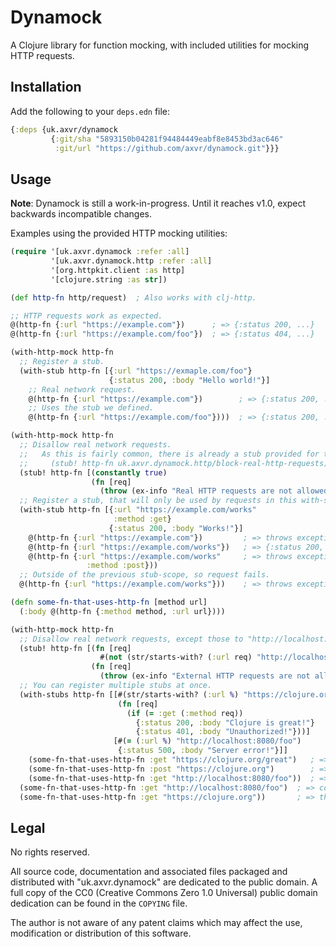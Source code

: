 # Dynamock

A Clojure library for function mocking, with included utilities for mocking
HTTP requests.


## Installation

Add the following to your `deps.edn` file:

```clojure
{:deps {uk.axvr/dynamock
         {:git/sha "5893150b04281f94484449eabf8e8453bd3ac646"
          :git/url "https://github.com/axvr/dynamock.git"}}}
```


## Usage

**Note**: Dynamock is still a work-in-progress.  Until it reaches v1.0, expect
backwards incompatible changes.

Examples using the provided HTTP mocking utilities:

```clojure
(require '[uk.axvr.dynamock :refer :all]
         '[uk.axvr.dynamock.http :refer :all]
         '[org.httpkit.client :as http]
         '[clojure.string :as str])

(def http-fn http/request)  ; Also works with clj-http.

;; HTTP requests work as expected.
@(http-fn {:url "https://example.com"})      ; => {:status 200, ...}
@(http-fn {:url "https://example.com/foo"})  ; => {:status 404, ...}

(with-http-mock http-fn
  ;; Register a stub.
  (with-stub http-fn [{:url "https://exmaple.com/foo"}
                      {:status 200, :body "Hello world!"}]
    ;; Real network request.
    @(http-fn {:url "https://example.com"})        ; => {:status 200, ...}
    ;; Uses the stub we defined.
    @(http-fn {:url "https://example.com/foo"})))  ; => {:status 200, :body "Hello world!"}

(with-http-mock http-fn
  ;; Disallow real network requests.
  ;;   As this is fairly common, there is already a stub provided for this:
  ;;     (stub! http-fn uk.axvr.dynamock.http/block-real-http-requests)
  (stub! http-fn [(constantly true)
                  (fn [req]
                    (throw (ex-info "Real HTTP requests are not allowed!" req)))])
  ;; Register a stub, that will only be used by requests in this with-stub block.
  (with-stub http-fn [{:url "https://example.com/works"
                       :method :get}
                      {:status 200, :body "Works!"}]
    @(http-fn {:url "https://example.com"})         ; => throws exception!
    @(http-fn {:url "https://example.com/works"})   ; => {:status 200, :body "Works!"}
    @(http-fn {:url "https://example.com/works"     ; => throws exception!
                 :method :post}))
  ;; Outside of the previous stub-scope, so request fails.
  @(http-fn {:url "https://example.com/works"}))    ; => throws exception!

(defn some-fn-that-uses-http-fn [method url]
  (:body @(http-fn {:method method, :url url})))

(with-http-mock http-fn
  ;; Disallow real network requests, except those to "http://localhost:8080".
  (stub! http-fn [(fn [req]
                    #(not (str/starts-with? (:url req) "http://localhost:8080")))
                  (fn [req]
                    (throw (ex-info "External HTTP requests are not allowed!" req)))])
  ;; You can register multiple stubs at once.
  (with-stubs http-fn [[#(str/starts-with? (:url %) "https://clojure.org")
                        (fn [req]
                          (if (= :get (:method req))
                            {:status 200, :body "Clojure is great!"}
                            {:status 401, :body "Unauthorized!"}))]
                       [#(= (:url %) "http://localhost:8080/foo")
                        {:status 500, :body "Server error!"}]]
    (some-fn-that-uses-http-fn :get "https://clojure.org/great")   ; => "Clojure is great!"
    (some-fn-that-uses-http-fn :post "https://clojure.org")        ; => "Unauthorized!"
    (some-fn-that-uses-http-fn :get "http://localhost:8080/foo"))  ; => "Server error!"
  (some-fn-that-uses-http-fn :get "http://localhost:8080/foo")  ; => contacts local server
  (some-fn-that-uses-http-fn :get "https://clojure.org"))       ; => throws exception!
```


## Legal

No rights reserved.

All source code, documentation and associated files packaged and distributed
with "uk.axvr.dynamock" are dedicated to the public domain. A full copy of the
CC0 (Creative Commons Zero 1.0 Universal) public domain dedication can be found
in the `COPYING` file.

The author is not aware of any patent claims which may affect the use,
modification or distribution of this software.
